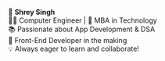 
🌟 **Shrey Singh**  
👨‍💻 Computer Engineer | 💼 MBA in Technology  
📚 Passionate about App Development & DSA  
🚀 Front-End Developer in the making    
💡 Always eager to learn and collaborate!  

<!---
Shrey257/Shrey257 is a ✨ special ✨ repository because its `README.md` (this file) appears on your GitHub profile.
You can click the Preview link to take a look at your changes.
--->
